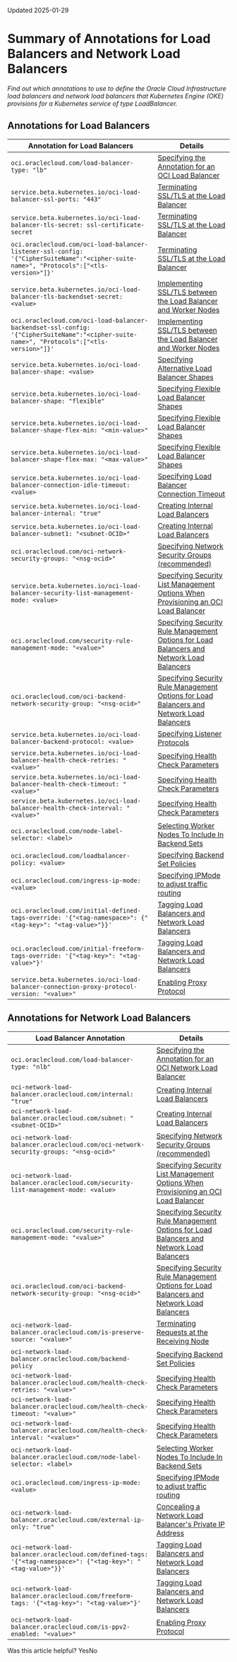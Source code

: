Updated 2025-01-29
# Summary of Annotations for Load Balancers and Network Load Balancers
_Find out which annotations to use to define the Oracle Cloud Infrastructure load balancers and network load balancers that Kubernetes Engine (OKE) provisions for a Kubernetes service of type LoadBalancer._
## Annotations for Load Balancers
Annotation for Load Balancers | Details  
---|---  
`oci.oraclecloud.com/load-balancer-type: "lb"` | [Specifying the Annotation for an OCI Load Balancer](https://docs.oracle.com/en-us/iaas/Content/ContEng/Tasks/contengcreatingloadbalancers-subtopic.htm#creatinglbhttp)  
`service.beta.kubernetes.io/oci-load-balancer-ssl-ports: "443"` | [Terminating SSL/TLS at the Load Balancer](https://docs.oracle.com/en-us/iaas/Content/ContEng/Tasks/contengcreatingloadbalancers-subtopic.htm#creatinglbhttps)  
`service.beta.kubernetes.io/oci-load-balancer-tls-secret: ssl-certificate-secret` | [Terminating SSL/TLS at the Load Balancer](https://docs.oracle.com/en-us/iaas/Content/ContEng/Tasks/contengcreatingloadbalancers-subtopic.htm#creatinglbhttps)  
`oci.oraclecloud.com/oci-load-balancer-listener-ssl-config: '{"CipherSuiteName":"<cipher-suite-name>", "Protocols":["<tls-version>"]}'` | [Terminating SSL/TLS at the Load Balancer](https://docs.oracle.com/en-us/iaas/Content/ContEng/Tasks/contengcreatingloadbalancers-subtopic.htm#creatinglbhttps)  
`service.beta.kubernetes.io/oci-load-balancer-tls-backendset-secret: <value>` | [Implementing SSL/TLS between the Load Balancer and Worker Nodes](https://docs.oracle.com/en-us/iaas/Content/ContEng/Tasks/contengcreatingloadbalancers-subtopic.htm#contengcreatingloadbalancer_topic-SSLbetweenLBandbackend)  
`oci.oraclecloud.com/oci-load-balancer-backendset-ssl-config: '{"CipherSuiteName":"<cipher-suite-name>", "Protocols":["<tls-version>"]}'` | [Implementing SSL/TLS between the Load Balancer and Worker Nodes](https://docs.oracle.com/en-us/iaas/Content/ContEng/Tasks/contengcreatingloadbalancers-subtopic.htm#contengcreatingloadbalancer_topic-SSLbetweenLBandbackend)  
`service.beta.kubernetes.io/oci-load-balancer-shape: <value>` | [Specifying Alternative Load Balancer Shapes](https://docs.oracle.com/en-us/iaas/Content/ContEng/Tasks/contengcreatingloadbalancers-subtopic.htm#Specifyi)  
`service.beta.kubernetes.io/oci-load-balancer-shape: "flexible"` | [Specifying Flexible Load Balancer Shapes](https://docs.oracle.com/en-us/iaas/Content/ContEng/Tasks/contengcreatingloadbalancers-subtopic.htm#flexible)  
`service.beta.kubernetes.io/oci-load-balancer-shape-flex-min: "<min-value>"` | [Specifying Flexible Load Balancer Shapes](https://docs.oracle.com/en-us/iaas/Content/ContEng/Tasks/contengcreatingloadbalancers-subtopic.htm#flexible)  
`service.beta.kubernetes.io/oci-load-balancer-shape-flex-max: "<max-value>"` | [Specifying Flexible Load Balancer Shapes](https://docs.oracle.com/en-us/iaas/Content/ContEng/Tasks/contengcreatingloadbalancers-subtopic.htm#flexible)  
`service.beta.kubernetes.io/oci-load-balancer-connection-idle-timeout: <value>` | [Specifying Load Balancer Connection Timeout](https://docs.oracle.com/en-us/iaas/Content/ContEng/Tasks/contengcreatingloadbalancers-subtopic.htm#connectiontimeout)  
`service.beta.kubernetes.io/oci-load-balancer-internal: "true"` | [Creating Internal Load Balancers](https://docs.oracle.com/en-us/iaas/Content/ContEng/Tasks/contengconfiguringloadbalancersnetworkloadbalancers-subtopic.htm#Creating2)  
`service.beta.kubernetes.io/oci-load-balancer-subnet1: "<subnet-OCID>"` | [Creating Internal Load Balancers](https://docs.oracle.com/en-us/iaas/Content/ContEng/Tasks/contengconfiguringloadbalancersnetworkloadbalancers-subtopic.htm#Creating2)  
`oci.oraclecloud.com/oci-network-security-groups: "<nsg-ocid>"` | [Specifying Network Security Groups (recommended)](https://docs.oracle.com/en-us/iaas/Content/ContEng/Tasks/contengconfiguringloadbalancersnetworkloadbalancers-subtopic.htm#contengcreatingloadbalancer_topic_Specifying_Load_Balancer_Network_Security_Group)  
`service.beta.kubernetes.io/oci-load-balancer-security-list-management-mode: <value>` | [Specifying Security List Management Options When Provisioning an OCI Load Balancer](https://docs.oracle.com/en-us/iaas/Content/ContEng/Tasks/contengcreatingloadbalancers-subtopic.htm#listmgmt)  
`oci.oraclecloud.com/security-rule-management-mode: "<value>"` | [Specifying Security Rule Management Options for Load Balancers and Network Load Balancers](https://docs.oracle.com/en-us/iaas/Content/ContEng/Tasks/contengconfiguringloadbalancersnetworkloadbalancers-subtopic.htm#contengcreatingloadbalancer_topic-Specifying_Load_Balancer_Security_Rule_Management_Options)  
`oci.oraclecloud.com/oci-backend-network-security-group: "<nsg-ocid>"` | [Specifying Security Rule Management Options for Load Balancers and Network Load Balancers](https://docs.oracle.com/en-us/iaas/Content/ContEng/Tasks/contengconfiguringloadbalancersnetworkloadbalancers-subtopic.htm#contengcreatingloadbalancer_topic-Specifying_Load_Balancer_Security_Rule_Management_Options)  
`service.beta.kubernetes.io/oci-load-balancer-backend-protocol: <value>` | [Specifying Listener Protocols](https://docs.oracle.com/en-us/iaas/Content/ContEng/Tasks/contengcreatingloadbalancers-subtopic.htm#listenerprotocol)  
`service.beta.kubernetes.io/oci-load-balancer-health-check-retries: "<value>"` | [Specifying Health Check Parameters](https://docs.oracle.com/en-us/iaas/Content/ContEng/Tasks/contengconfiguringloadbalancersnetworkloadbalancers-subtopic.htm#healthcheckparameters)  
`service.beta.kubernetes.io/oci-load-balancer-health-check-timeout: "<value>"` | [Specifying Health Check Parameters](https://docs.oracle.com/en-us/iaas/Content/ContEng/Tasks/contengconfiguringloadbalancersnetworkloadbalancers-subtopic.htm#healthcheckparameters)  
`service.beta.kubernetes.io/oci-load-balancer-health-check-interval: "<value>"` | [Specifying Health Check Parameters](https://docs.oracle.com/en-us/iaas/Content/ContEng/Tasks/contengconfiguringloadbalancersnetworkloadbalancers-subtopic.htm#healthcheckparameters)  
`oci.oraclecloud.com/node-label-selector: <label>` | [Selecting Worker Nodes To Include In Backend Sets](https://docs.oracle.com/en-us/iaas/Content/ContEng/Tasks/contengconfiguringloadbalancersnetworkloadbalancers-subtopic.htm#contengcreatingloadbalancer_topic-Selecting_worker_nodes_to_include_in_backend_sets)  
`oci.oraclecloud.com/loadbalancer-policy: <value>` | [Specifying Backend Set Policies](https://docs.oracle.com/en-us/iaas/Content/ContEng/Tasks/contengconfiguringloadbalancersnetworkloadbalancers-subtopic.htm#contengcreatingloadbalancer_topic_Specifying_backend_set_policy)  
`oci.oraclecloud.com/ingress-ip-mode: <value>` | [Specifying IPMode to adjust traffic routing](https://docs.oracle.com/en-us/iaas/Content/ContEng/Tasks/contengconfiguringloadbalancersnetworkloadbalancers-subtopic.htm#contengcreatingloadbalancer_topic_Specifying_IPMode)  
`oci.oraclecloud.com/initial-defined-tags-override: '{"<tag-namespace>": {"<tag-key>": "<tag-value>"}}'` | [Tagging Load Balancers and Network Load Balancers](https://docs.oracle.com/en-us/iaas/Content/ContEng/Tasks/contengconfiguringloadbalancersnetworkloadbalancers-subtopic.htm#contengcreatingloadbalancer_topic_Tagging_load_balancers)  
`oci.oraclecloud.com/initial-freeform-tags-override: '{"<tag-key>": "<tag-value>"}'` | [Tagging Load Balancers and Network Load Balancers](https://docs.oracle.com/en-us/iaas/Content/ContEng/Tasks/contengconfiguringloadbalancersnetworkloadbalancers-subtopic.htm#contengcreatingloadbalancer_topic_Tagging_load_balancers)  
`service.beta.kubernetes.io/oci-load-balancer-connection-proxy-protocol-version: "<value>"` | [Enabling Proxy Protocol](https://docs.oracle.com/en-us/iaas/Content/ContEng/Tasks/contengconfiguringloadbalancersnetworkloadbalancers-subtopic.htm#contengcreatingloadbalancer_topic_Enabling_proxy_protocol)  
## Annotations for Network Load Balancers
Load Balancer Annotation | Details  
---|---  
`oci.oraclecloud.com/load-balancer-type: "nlb"` | [Specifying the Annotation for an OCI Network Load Balancer](https://docs.oracle.com/en-us/iaas/Content/ContEng/Tasks/contengcreatingnetworkloadbalancers.htm#contengcreatingnetworkloadbalancer_topic_Provisioning_using_an_NLB)  
`oci-network-load-balancer.oraclecloud.com/internal: "true"` | [Creating Internal Load Balancers](https://docs.oracle.com/en-us/iaas/Content/ContEng/Tasks/contengconfiguringloadbalancersnetworkloadbalancers-subtopic.htm#Creating2)  
`oci-network-load-balancer.oraclecloud.com/subnet: "<subnet-OCID>"` | [Creating Internal Load Balancers](https://docs.oracle.com/en-us/iaas/Content/ContEng/Tasks/contengconfiguringloadbalancersnetworkloadbalancers-subtopic.htm#Creating2)  
`oci-network-load-balancer.oraclecloud.com/oci-network-security-groups: "<nsg-ocid>"` | [Specifying Network Security Groups (recommended)](https://docs.oracle.com/en-us/iaas/Content/ContEng/Tasks/contengconfiguringloadbalancersnetworkloadbalancers-subtopic.htm#contengcreatingloadbalancer_topic_Specifying_Load_Balancer_Network_Security_Group)  
`oci-network-load-balancer.oraclecloud.com/security-list-management-mode: <value>` | [Specifying Security List Management Options When Provisioning an OCI Load Balancer](https://docs.oracle.com/en-us/iaas/Content/ContEng/Tasks/contengcreatingloadbalancers-subtopic.htm#listmgmt)  
`oci.oraclecloud.com/security-rule-management-mode: "<value>"` | [Specifying Security Rule Management Options for Load Balancers and Network Load Balancers](https://docs.oracle.com/en-us/iaas/Content/ContEng/Tasks/contengconfiguringloadbalancersnetworkloadbalancers-subtopic.htm#contengcreatingloadbalancer_topic-Specifying_Load_Balancer_Security_Rule_Management_Options)  
`oci.oraclecloud.com/oci-backend-network-security-group: "<nsg-ocid>"` | [Specifying Security Rule Management Options for Load Balancers and Network Load Balancers](https://docs.oracle.com/en-us/iaas/Content/ContEng/Tasks/contengconfiguringloadbalancersnetworkloadbalancers-subtopic.htm#contengcreatingloadbalancer_topic-Specifying_Load_Balancer_Security_Rule_Management_Options)  
`oci-network-load-balancer.oraclecloud.com/is-preserve-source: "<value>"` | [Terminating Requests at the Receiving Node](https://docs.oracle.com/en-us/iaas/Content/ContEng/Tasks/contengcreatingnetworkloadbalancers.htm#contengcreatingnetworkloadbalancer_topic-Preserve_source_destination)  
`oci-network-load-balancer.oraclecloud.com/backend-policy` | [Specifying Backend Set Policies](https://docs.oracle.com/en-us/iaas/Content/ContEng/Tasks/contengconfiguringloadbalancersnetworkloadbalancers-subtopic.htm#contengcreatingloadbalancer_topic_Specifying_backend_set_policy)  
`oci-network-load-balancer.oraclecloud.com/health-check-retries: "<value>"` | [Specifying Health Check Parameters](https://docs.oracle.com/en-us/iaas/Content/ContEng/Tasks/contengconfiguringloadbalancersnetworkloadbalancers-subtopic.htm#healthcheckparameters)  
`oci-network-load-balancer.oraclecloud.com/health-check-timeout: "<value>"` | [Specifying Health Check Parameters](https://docs.oracle.com/en-us/iaas/Content/ContEng/Tasks/contengconfiguringloadbalancersnetworkloadbalancers-subtopic.htm#healthcheckparameters)  
`oci-network-load-balancer.oraclecloud.com/health-check-interval: "<value>"` | [Specifying Health Check Parameters](https://docs.oracle.com/en-us/iaas/Content/ContEng/Tasks/contengconfiguringloadbalancersnetworkloadbalancers-subtopic.htm#healthcheckparameters)  
`oci-network-load-balancer.oraclecloud.com/node-label-selector: <label>` | [Selecting Worker Nodes To Include In Backend Sets](https://docs.oracle.com/en-us/iaas/Content/ContEng/Tasks/contengconfiguringloadbalancersnetworkloadbalancers-subtopic.htm#contengcreatingloadbalancer_topic-Selecting_worker_nodes_to_include_in_backend_sets)  
`oci.oraclecloud.com/ingress-ip-mode: <value>` | [Specifying IPMode to adjust traffic routing](https://docs.oracle.com/en-us/iaas/Content/ContEng/Tasks/contengconfiguringloadbalancersnetworkloadbalancers-subtopic.htm#contengcreatingloadbalancer_topic_Specifying_IPMode)  
`oci-network-load-balancer.oraclecloud.com/external-ip-only: "true"` | [Concealing a Network Load Balancer's Private IP Address](https://docs.oracle.com/en-us/iaas/Content/ContEng/Tasks/contengconfiguringloadbalancersnetworkloadbalancers-subtopic.htm#contengcreatingloadbalancer_topic_Skip_private_IP_addresses)  
`oci-network-load-balancer.oraclecloud.com/defined-tags: '{"<tag-namespace>": {"<tag-key>": "<tag-value>"}}'` | [Tagging Load Balancers and Network Load Balancers](https://docs.oracle.com/en-us/iaas/Content/ContEng/Tasks/contengconfiguringloadbalancersnetworkloadbalancers-subtopic.htm#contengcreatingloadbalancer_topic_Tagging_load_balancers)  
`oci-network-load-balancer.oraclecloud.com/freeform-tags: '{"<tag-key>": "<tag-value>"}'` | [Tagging Load Balancers and Network Load Balancers](https://docs.oracle.com/en-us/iaas/Content/ContEng/Tasks/contengconfiguringloadbalancersnetworkloadbalancers-subtopic.htm#contengcreatingloadbalancer_topic_Tagging_load_balancers)  
`oci-network-load-balancer.oraclecloud.com/is-ppv2-enabled: "<value>"` | [Enabling Proxy Protocol](https://docs.oracle.com/en-us/iaas/Content/ContEng/Tasks/contengconfiguringloadbalancersnetworkloadbalancers-subtopic.htm#contengcreatingloadbalancer_topic_Enabling_proxy_protocol)  
Was this article helpful?
YesNo

